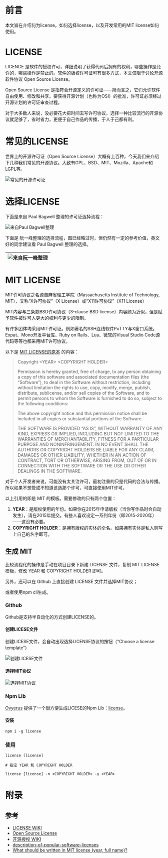 # 前言

本文旨在介绍何为license，如何选择license，以及开发常用的MIT license如何使用。

<!-- more -->

# LICENSE

LICENCE 是软件的授权许可，详细说明了获得代码后拥有的权利，哪些操作是允许的，哪些操作是禁止的。软件的版权许可证可有很多方式，本文仅限于讨论开源软件协议 Open Source License。

Open Source License 是指符合开源定义的许可证——简而言之，它们允许软件自由使用、修改和共享。要获得开源计划（也称为OSI）的批准，许可证必须经过开源计划的许可证审查过程。

对于大多数人来说，没必要花大把时间去写许可协议，选择一种比较流行的开源协议就足够了，省时省力，更便于自己作品的传播，于人于己都有利。

# 常见的LICENSE

世界上的开源许可证（Open Source License）大概有上百种，今天我们来介绍下几种我们常见的开源协议。大致有GPL、BSD、MIT、Mozilla、Apache和LGPL等。

![常见的开源许可证](license_91139211615/da68b98e404578126b87c5afd9ba9bc3.png)

# 选择LICENSE

下面是来自 Paul Bagwell 整理的许可证选择流程：

![来自Paul Bagwell整理](./license_91139211615/tumblr_lkhe2jxnXS1qguzn1o1_r7_1280.png)

下面是 阮一峰整理的选择流程，图已经略过时，但仍然有一定的参考价值，英文好的同学建议看 Paul Bagwell 整理的选择。

|![来自阮一峰整理](./license_91139211615/9720a0afdb60d23b31b3a667ad6e70a2.png)|
|:--:|

# MIT LICENSE

MIT许可协议之名源自麻省理工学院（Massachusetts Institute of Technology, MIT），又称“X许可协议”（X License）或“X11许可协议”（X11 License）

MIT内容与三条款BSD许可协议（3-clause BSD license）内容颇为近似，但是赋予软件被许可人更大的权利与更少的限制。

有许多团体均采用MIT许可证。例如著名的SSH连线软件PuTTY与X窗口系统。Expat、Mono开发平台库、Ruby on Rails、Lua、微软的Visual Studio Code源代码等等也都采用MIT许可协议。

以下是 [MIT LICENSE的原本](https://www.mit-license.org/) 的内容：

> Copyright \<YEAR> \<COPYRIGHT HOLDER>
>
> Permission is hereby granted, free of charge, to any person obtaining a copy of this software and associated documentation files (the “Software”), to deal in the Software without restriction, including without limitation the rights to use, copy, modify, merge, publish, distribute, sublicense, and/or sell copies of the Software, and to permit persons to whom the Software is furnished to do so, subject to the following conditions:
>
> The above copyright notice and this permission notice shall be included in all copies or substantial portions of the Software.
>
> THE SOFTWARE IS PROVIDED “AS IS”, WITHOUT WARRANTY OF ANY KIND, EXPRESS OR IMPLIED, INCLUDING BUT NOT LIMITED TO THE WARRANTIES OF MERCHANTABILITY, FITNESS FOR A PARTICULAR PURPOSE AND NONINFRINGEMENT. IN NO EVENT SHALL THE AUTHORS OR COPYRIGHT HOLDERS BE LIABLE FOR ANY CLAIM, DAMAGES OR OTHER LIABILITY, WHETHER IN AN ACTION OF CONTRACT, TORT OR OTHERWISE, ARISING FROM, OUT OF OR IN CONNECTION WITH THE SOFTWARE OR THE USE OR OTHER DEALINGS IN THE SOFTWARE.

对于个人开发者来说，可能没有太关注许可，最初注重的只是代码的合法与传播。所以如果不想管或不知道该选那个许可，可直接使用MIT许可。

以上引用的即是 MIT 的模板。需要修改的只有两个位置：

1.  **YEAR**：是版权使用的年份。如果你在2015年申请版权（当你写作品时会自动发生），请在2015年提交。有些人喜欢设定一系列年份（即2015-2020年）——这没有必要。
2.  **COPYRIGHT HOLDER**：是拥有版权的实体的全名。如果拥有实体是私人则写上自己的名字即可。

## 生成 MIT

比较流程化的操作是手动在项目目录下新建 LICENSE 文件，复制 MIT LICENSE 模板，修改 YEAR 和 COPYRIGHT HOLDER 即可。

另外，还可以在 Github 上直接创建 LICENSE 文件并选择MIT协议；

或者使用npm cli生成。

### Github

Github是支持半自动化的方式创建LICENSE的。

#### 创建LICESE文件

创建LICESE文件，会自动出现选择LICENSE协议的按钮（“Choose a license template”）

![创建LICESE文件](./license_91139211615/Snipaste_2023-05-30_17-44-00.png)

#### 选择MIT协议

![选择MIT协议](./license_91139211615/Snipaste_2023-05-30_17-47-09.png)

### Npm Lib

[Ovyerus](https://github.com/Ovyerus) 提供了一个很方便生成LICESE的Npm Lib：[license](https://www.npmjs.com/package/license)。

#### 安装

```shell
npm i -g license
```

### 使用

```shell
license [license]

# 指定 YEAR 和 COPYRIGHT HOLDER

license [license] -n <COPYRIGHT HOLDER> -y <YEAR>
```

# 附录

## 参考

-   [LICENSE WIKI](https://zh.wikipedia.org/zh-cn/%E6%8E%88%E6%AC%8A_\(%E6%B3%95%E5%BE%8B\))
-   [Open Source License](https://opensource.org/licenses/)
-   [开源授权 WIKI](https://zh.wikipedia.org/wiki/%E9%96%8B%E6%BA%90%E6%8E%88%E6%AC%8A)
-   [description-of-popular-software-licenses](https://web.archive.org/web/20110503183702/http://pbagwl.com/post/5078147450/description-of-popular-software-licenses)
-   [What should be written in MIT license (year, full name)?](https://opensource.stackexchange.com/questions/1522/what-should-be-written-in-mit-license-year-full-name)
